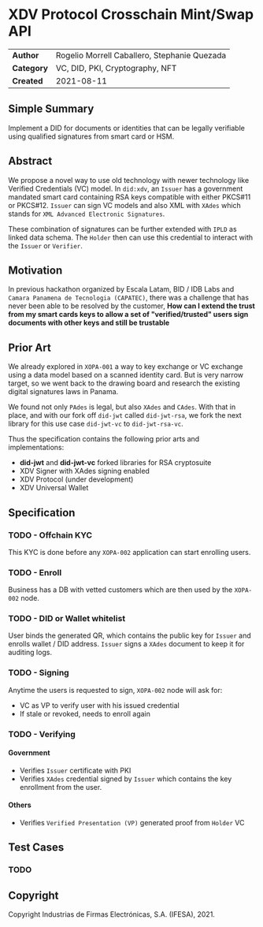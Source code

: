 
# 
# XDV Protocol Crosschain Mint/Swap API


<table>
  <tr>
   <td><strong>Author</strong>
   </td>
   <td>Rogelio Morrell Caballero, Stephanie Quezada
   </td>
  </tr>
  <tr>
   <td><strong>Category</strong>
   </td>
   <td>VC, DID, PKI, Cryptography, NFT
   </td>
  </tr>
  <tr>
   <td><strong>Created</strong>
   </td>
   <td>2021-08-11
   </td>
  </tr>
</table>



##   Simple Summary

Implement a DID for documents or identities that can be legally verifiable using qualified signatures from smart card or HSM.

##  Abstract

We propose a novel way to  use old technology with newer technology like Verified Credentials (VC) model. In `did:xdv`, an `Issuer` has a government mandated
smart card containing RSA keys compatible with either PKCS#11 or PKCS#12. `Issuer` can sign VC models and also XML with `XAdes` which stands for `XML Advanced Electronic Signatures`.

These combination of signatures can be further extended with `IPLD` as linked data schema. The `Holder` then can use this credential to interact with the `Issuer`
or `Verifier`.


##  Motivation

In previous hackathon organized by Escala Latam, BID / IDB Labs and `Camara Panamena de Tecnologia (CAPATEC)`, there was a challenge that has never been able to be resolved
by the customer, **How can I extend the trust from my smart cards keys to allow a set of "verified/trusted" users sign documents with other keys and still be trustable**


##  Prior Art

We already explored in `XOPA-001` a way to key exchange or VC exchange using a data model based on a scanned identity card. But is very narrow target, so we went
back to the drawing board and research the existing digital signatures laws in Panama.

We found not only `PAdes` is legal, but also `XAdes` and `CAdes`. With that in place, and with our fork off `did-jwt` called `did-jwt-rsa`, we fork the next library
for this use case `did-jwt-vc` to `did-jwt-rsa-vc`.

Thus the specification contains the following prior arts and implementations:

- **did-jwt** and **did-jwt-vc** forked libraries for RSA cryptosuite
- XDV Signer with XAdes signing enabled
- XDV Protocol (under development)
- XDV Universal Wallet



## Specification

### TODO - Offchain KYC

This KYC is done before any `XOPA-002` application can start enrolling users.

### TODO - Enroll

Business has a DB with vetted customers which are then used by the `XOPA-002` node.

### TODO - DID or Wallet whitelist

User binds the generated QR, which contains the public key for `Issuer` and enrolls wallet / DID address. `Issuer` signs a `XAdes` document
to keep it for auditing logs.


### TODO - Signing

Anytime the users is requested to sign, `XOPA-002` node will ask for:

- VC as VP to verify user with his issued credential
- If stale or revoked, needs to enroll again

### TODO - Verifying

#### Government

- Verifies `Issuer` certificate with PKI
- Verifies `XAdes` credential signed by `Issuer` which contains the key enrollment from the user.

#### Others

- Verifies `Verified Presentation (VP)` generated proof from `Holder` VC

##  Test Cases

### TODO

##  Copyright

Copyright Industrias de Firmas Electrónicas, S.A. (IFESA), 2021.
